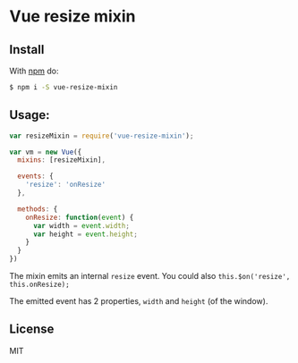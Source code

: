 # Vue resize mixin

## Install

With [npm](http://npmjs.org) do:

```bash
$ npm i -S vue-resize-mixin
```

## Usage:

```js
var resizeMixin = require('vue-resize-mixin');

var vm = new Vue({
  mixins: [resizeMixin],

  events: {
    'resize': 'onResize'
  },

  methods: {
    onResize: function(event) {
      var width = event.width;
      var height = event.height;
    }
  }
})
```

The mixin emits an internal `resize` event.
You could also `this.$on('resize', this.onResize);`

The emitted event has 2 properties, `width` and `height` (of the window).

## License

MIT
